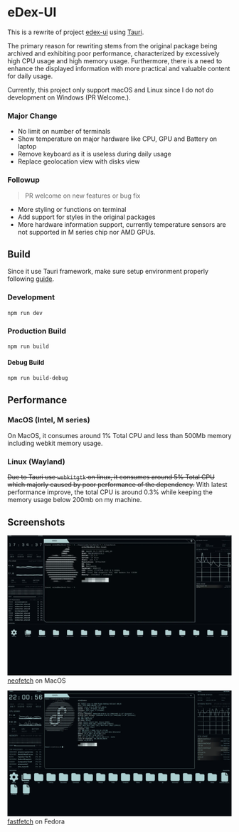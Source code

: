 # eDex-UI

This is a rewrite of project [edex-ui](https://github.com/GitSquared/edex-ui) using [Tauri](https://github.com/tauri-apps/tauri).

The primary reason for rewriting stems from the original package being archived and exhibiting poor performance, characterized by excessively high CPU usage and high memory usage.
Furthermore, there is a need to enhance the displayed information with more practical and valuable content for daily usage.

Currently, this project only support macOS and Linux since I do not do development on Windows (PR Welcome.).

### Major Change

- No limit on number of terminals
- Show temperature on major hardware like CPU, GPU and Battery on laptop
- Remove keyboard as it is useless during daily usage
- Replace geolocation view with disks view

### Followup

> PR welcome on new features or bug fix

- More styling or functions on terminal
- Add support for styles in the original packages
- More hardware information support, currently temperature sensors are not supported in M series chip nor AMD GPUs.

## Build

Since it use Tauri framework, make sure setup environment properly following [guide](https://tauri.app/start/prerequisites/).

### Development

```
npm run dev
```

### Production Build

```
npm run build
```

#### Debug Build

```
npm run build-debug
```

## Performance

### MacOS (Intel, M series)

On MacOS, it consumes around 1% Total CPU and less than 500Mb memory including webkit memory usage.

### Linux (Wayland)

~~Due to Tauri use `webkitgtk` on linux, it consumes around 5% Total CPU which majorly caused by poor performance of the dependency.~~
With latest performance improve, the total CPU is around 0.3% while keeping the memory usage below 200mb on my machine.

## Screenshots

![1](screenshots/screenshot.webp)
[neofetch](https://github.com/dylanaraps/neofetch) on MacOS

![2](screenshots/screenshot2.webp)
[fastfetch](https://github.com/fastfetch-cli/fastfetch/) on Fedora
